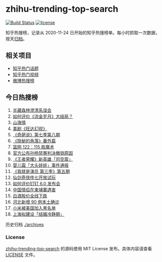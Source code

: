 # zhihu-trending-top-search

[![Build Status](https://github.com/justjavac/zhihu-trending-top-search/workflows/ci/badge.svg?branch=main)](https://github.com/justjavac/zhihu-trending-top-search/actions)
[![license](https://img.shields.io/github/license/justjavac/zhihu-trending-top-search)](https://github.com/justjavac/zhihu-trending-top-search/blob/main/LICENSE)

知乎热搜榜，记录从 2020-11-24 日开始的知乎热搜榜单。每小时抓取一次数据，按天[归档](./archives)。

## 相关项目

- [知乎热门话题](https://github.com/justjavac/zhihu-trending-hot-questions)
- [知乎热门视频](https://github.com/justjavac/zhihu-trending-hot-video)
- [微博热搜榜](https://github.com/justjavac/weibo-trending-hot-search)

## 今日热搜榜

<!-- BEGIN -->
<!-- 最后更新时间 Sun Jan 17 2021 18:32:50 GMT+0800 (CST) -->
1. [半藏森林澄清系误会](https://www.zhihu.com/search?q=半藏森林)
1. [如何评价《流金岁月》大结局？](https://www.zhihu.com/search?q=流金岁月)
1. [山海情](https://www.zhihu.com/search?q=山海情)
1. [美剧《旺达幻视》](https://www.zhihu.com/search?q=旺达幻视)
1. [《奇葩说》第七季第八期](https://www.zhihu.com/search?q=奇葩说)
1. [《隐秘的角落》番外篇](https://www.zhihu.com/search?q=隐秘的角落)
1. [篮网 122：115 胜魔术](https://www.zhihu.com/search?q=哈登)
1. [官方公布孙杨禁赛判决撤销原因](https://www.zhihu.com/search?q=孙杨)
1. [《王者荣耀》新英雄「司空震」](https://www.zhihu.com/search?q=司空震)
1. [婴儿霜「大头娃娃」事件通报](https://www.zhihu.com/search?q=大头娃娃)
1. [《我就是演员 第三季》第五期](https://www.zhihu.com/search?q=我就是演员)
1. [仙剑奇侠传七开放试玩](https://www.zhihu.com/search?q=仙剑奇侠传七)
1. [如何评价钉钉 6.0 发布会](https://www.zhihu.com/search?q=钉钉)
1. [中国情侣在柬埔寨遇害](https://www.zhihu.com/search?q=中国情侣柬埔寨)
1. [白酒股价全线下跌](https://www.zhihu.com/search?q=白酒股大跌)
1. [河北新增 90 例本土确诊](https://www.zhihu.com/search?q=河北新增)
1. [小米被美国加入黑名单](https://www.zhihu.com/search?q=小米被制裁)
1. [上海拟建设「结婚冷静期」](https://www.zhihu.com/search?q=结婚冷静期)
<!-- END -->

历史归档 [./archives](./archives)

### License

[zhihu-trending-top-search](https://github.com/justjavac/zhihu-trending-top-search) 的源码使用 MIT License 发布。具体内容请查看 [LICENSE](./LICENSE) 文件。
